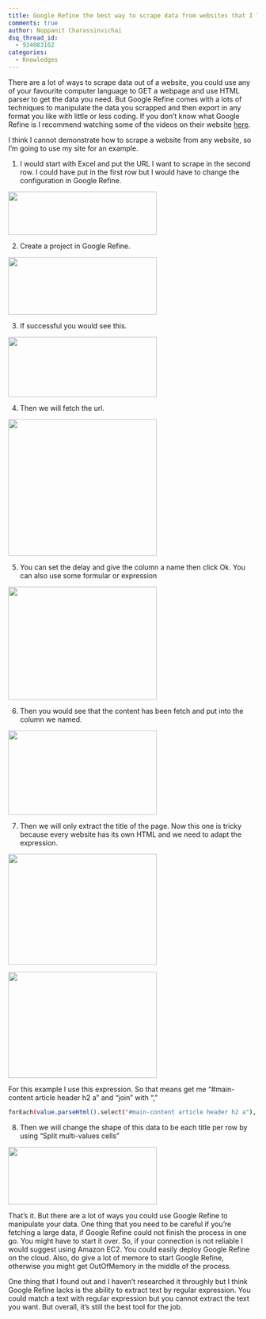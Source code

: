 ```yaml
---
title: Google Refine the best way to scrape data from websites that I like.
comments: true
author: Noppanit Charassinvichai
dsq_thread_id:
  - 934083162
categories:
  - Knowledges
---
```

There are a lot of ways to scrape data out of a website, you could use any of your favourite computer language to GET a webpage and use HTML parser to get the data you need. But Google Refine comes with a lots of techniques to manipulate the data you scrapped and then export in any format you like with little or less coding. If you don&#8217;t know what Google Refine is I recommend watching some of the videos on their website [here][1]. 

I think I cannot demonstrate how to scrape a website from any website, so I&#8217;m going to use my site for an example. 

1. I would start with Excel and put the URL I want to scrape in the second row. I could have put in the first row but I would have to change the configuration in Google Refine. 

[<img src="https://www.noppanit.com/wp-content/uploads/2012/11/Screen-shot-2012-11-19-at-00.31.01-300x87.png" alt="" title="Excel" width="300" height="87" class="alignnone size-medium wp-image-894" />][2]

2. Create a project in Google Refine.

[<img src="https://www.noppanit.com/wp-content/uploads/2012/11/Screen-shot-2012-11-19-at-00.34.04-300x116.png" alt="" title="Create project Google Refine" width="300" height="116" class="alignnone size-medium wp-image-896" />][3]

3. If successful you would see this.

[<img src="https://www.noppanit.com/wp-content/uploads/2012/11/Screen-shot-2012-11-19-at-00.34.35-300x121.png" alt="" title="Google Refine" width="300" height="121" class="alignnone size-medium wp-image-897" />][4]

4. Then we will fetch the url.

[<img src="https://www.noppanit.com/wp-content/uploads/2012/11/Screen-shot-2012-11-19-at-00.36.31-300x276.png" alt="" title="Fetching url" width="300" height="276" class="alignnone size-medium wp-image-898" />][5]

5. You can set the delay and give the column a name then click Ok. You can also use some formular or expression

[<img src="https://www.noppanit.com/wp-content/uploads/2012/11/Screen-shot-2012-11-19-at-00.37.31-300x228.png" alt="" title="Google Refine" width="300" height="228" class="alignnone size-medium wp-image-899" />][6]

6. Then you would see that the content has been fetch and put into the column we named. 

[<img src="https://www.noppanit.com/wp-content/uploads/2012/11/Screen-shot-2012-11-19-at-00.39.01-300x170.png" alt="" title="Page Content" width="300" height="170" class="alignnone size-medium wp-image-900" />][7]

7. Then we will only extract the title of the page. Now this one is tricky because every website has its own HTML and we need to adapt the expression. 

[<img src="https://www.noppanit.com/wp-content/uploads/2012/11/Screen-shot-2012-11-19-at-00.42.59-300x224.png" alt="" title="Google Refine Edit Column" width="300" height="224" class="alignnone size-medium wp-image-901" />][8]

[<img src="https://www.noppanit.com/wp-content/uploads/2012/11/Screen-shot-2012-11-19-at-00.46.37-300x214.png" alt="" title="GREL" width="300" height="214" class="alignnone size-medium wp-image-903" />][9]

For this example I use this expression. So that means get me &#8220;#main-content article header h2 a&#8221; and &#8220;join&#8221; with &#8220;,&#8221;

``` bash
forEach(value.parseHtml().select("#main-content article header h2 a"), e, e.innerHtml()).join(",")
```

8. Then we will change the shape of this data to be each title per row by using &#8220;Split multi-values cells&#8221;

[<img src="https://www.noppanit.com/wp-content/uploads/2012/11/Screen-shot-2012-11-19-at-00.48.17-300x116.png" alt="" title="Split multi-valued cells" width="300" height="116" class="alignnone size-medium wp-image-904" />][10]

That&#8217;s it. But there are a lot of ways you could use Google Refine to manipulate your data. One thing that you need to be careful if you&#8217;re fetching a large data, if Google Refine could not finish the process in one go. You might have to start it over. So, if your connection is not reliable I would suggest using Amazon EC2. You could easily deploy Google Refine on the cloud. Also, do give a lot of memore to start Google Refine, otherwise you might get OutOfMemory in the middle of the process. 

One thing that I found out and I haven&#8217;t researched it throughly but I think Google Refine lacks is the ability to extract text by regular expression. You could match a text with regular expression but you cannot extract the text you want. But overall, it&#8217;s still the best tool for the job.

 [1]: http://code.google.com/p/google-refine/
 [2]: https://www.noppanit.com/wp-content/uploads/2012/11/Screen-shot-2012-11-19-at-00.31.01.png
 [3]: https://www.noppanit.com/wp-content/uploads/2012/11/Screen-shot-2012-11-19-at-00.34.04.png
 [4]: https://www.noppanit.com/wp-content/uploads/2012/11/Screen-shot-2012-11-19-at-00.34.35.png
 [5]: https://www.noppanit.com/wp-content/uploads/2012/11/Screen-shot-2012-11-19-at-00.36.31.png
 [6]: https://www.noppanit.com/wp-content/uploads/2012/11/Screen-shot-2012-11-19-at-00.37.31.png
 [7]: https://www.noppanit.com/wp-content/uploads/2012/11/Screen-shot-2012-11-19-at-00.39.01.png
 [8]: https://www.noppanit.com/wp-content/uploads/2012/11/Screen-shot-2012-11-19-at-00.42.59.png
 [9]: https://www.noppanit.com/wp-content/uploads/2012/11/Screen-shot-2012-11-19-at-00.46.37.png
 [10]: https://www.noppanit.com/wp-content/uploads/2012/11/Screen-shot-2012-11-19-at-00.48.17.png
